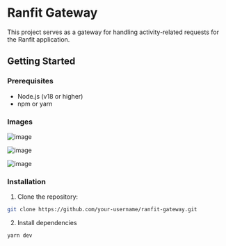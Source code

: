 # Ranfit Gateway

This project serves as a gateway for handling activity-related requests for the Ranfit application.

## Getting Started

### Prerequisites

- Node.js (v18 or higher)
- npm or yarn

### Images

![image](https://github.com/RodrigoRVSN/ranfit-gateway/assets/75763403/e5a9bc4a-3d56-4d45-86f7-180c47392ad3)

![image](https://github.com/RodrigoRVSN/ranfit-gateway/assets/75763403/05ada978-e15b-4409-8e7d-bddcee0011d5)

![image](https://github.com/RodrigoRVSN/ranfit-gateway/assets/75763403/339c6a4b-0f0b-4212-b854-59a2bc5e72f0)

### Installation

1. Clone the repository:

```bash
git clone https://github.com/your-username/ranfit-gateway.git
```

2. Install dependencies

```bash
yarn dev
```
